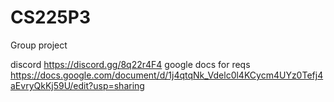 # CS225P3
Group project

discord https://discord.gg/8q22r4F4
google docs for reqs https://docs.google.com/document/d/1j4qtqNk_Vdelc0l4KCycm4UYz0Tefj4aEvryQkKj59U/edit?usp=sharing
